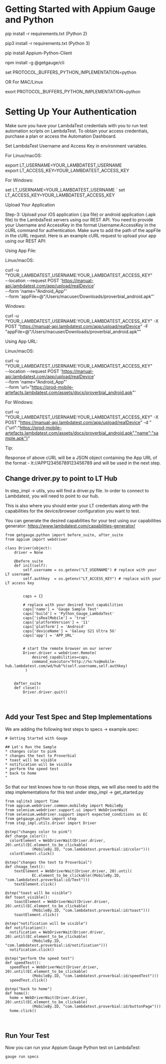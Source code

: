 # Getting Started with Appium Gauge and Python

pip install -r requirements.txt (Python 2)

pip3 install -r requirements.txt (Python 3)

pip install Appium-Python-Client

npm install -g @getgauge/cli

set PROTOCOL_BUFFERS_PYTHON_IMPLEMENTATION=python

OR For MAC/Linux

exort PROTOCOL_BUFFERS_PYTHON_IMPLEMENTATION=python

# Setting Up Your Authentication

Make sure you have your LambdaTest credentials with you to run test automation scripts on LambdaTest. To obtain your access credentials, purchase a plan or access the Automation Dashboard.

Set LambdaTest Username and Access Key in environment variables.

For Linux/macOS:

export LT_USERNAME=YOUR_LAMBDATEST_USERNAME \
export LT_ACCESS_KEY=YOUR_LAMBDATEST_ACCESS_KEY

For Windows:

set LT_USERNAME=YOUR_LAMBDATEST_USERNAME `
set LT_ACCESS_KEY=YOUR_LAMBDATEST_ACCESS_KEY

Upload Your Application

Step-3: Upload your iOS application (.ipa file) or android application (.apk file) to the LambdaTest servers using our REST API. You need to provide your Username and AccessKey in the format Username:AccessKey in the cURL command for authentication. Make sure to add the path of the appFile in the cURL request. Here is an example cURL request to upload your app using our REST API:

Using App File:

Linux/macOS:

curl -u "YOUR_LAMBDATEST_USERNAME:YOUR_LAMBDATEST_ACCESS_KEY" \
--location --request POST 'https://manual-api.lambdatest.com/app/upload/realDevice' \
--form 'name="Android_App"' \
--form 'appFile=@"/Users/macuser/Downloads/proverbial_android.apk"'

Windows:

curl -u "YOUR_LAMBDATEST_USERNAME:YOUR_LAMBDATEST_ACCESS_KEY" -X POST "https://manual-api.lambdatest.com/app/upload/realDevice" -F "appFile=@"/Users/macuser/Downloads/proverbial_android.apk""

Using App URL:

Linux/macOS:

curl -u "YOUR_LAMBDATEST_USERNAME:YOUR_LAMBDATEST_ACCESS_KEY" \
--location --request POST 'https://manual-api.lambdatest.com/app/upload/realDevice' \
--form 'name="Android_App"' \
--form 'url="https://prod-mobile-artefacts.lambdatest.com/assets/docs/proverbial_android.apk"'

For Windows:

curl -u "YOUR_LAMBDATEST_USERNAME:YOUR_LAMBDATEST_ACCESS_KEY" -X POST "https://manual-api.lambdatest.com/app/upload/realDevice" -d "{"url":"https://prod-mobile-artefacts.lambdatest.com/assets/docs/proverbial_android.apk","name":"sample.apk"}"

Tip:

Response of above cURL will be a JSON object containing the App URL of the format - lt://APP123456789123456789 and will be used in the next step.

## Change driver.py to point to LT Hub

In step_impl -> utils, you will find a driver.py file. In order to connect to Lambdatest, you will need to point to our hub.

This is also where you should enter your LT credentials along with the capabilities for the device/browser configuration you want to test.

You can generate the desired capabilities for your test using our capabilities generator: https://www.lambdatest.com/capabilities-generator/

```
from getgauge.python import before_suite, after_suite
from appium import webdriver

class Driver(object):
    driver = None

    @before_suite
    def init(self):
        self.username = os.getenv("LT_USERNAME") # replace with your LT username
        self.authkey  = os.getenv("LT_ACCESS_KEY") # replace with your LT access key


        caps = {}
        
        # replace with your desired test capabilities
        caps['name'] = 'Gauge Sample Test'
        caps['build'] = 'Python_Gauge_LambdaTest'
        caps['isRealMobile'] = 'true'
        caps['platformVersion'] = '11'
        caps['platform'] = 'Android'
        caps['deviceName'] = 'Galaxy S21 Ultra 5G'
        caps['app'] = 'APP_URL'  


        # start the remote browser on our server
        Driver.driver = webdriver.Remote(
            desired_capabilities=caps,
            command_executor="http://%s:%s@mobile-hub.lambdatest.com/wd/hub"%(self.username,self.authkey)
         )


    @after_suite
    def close():
        Driver.driver.quit()

```

<br>

## Add your Test Spec and Step Implementations

We are adding the following test steps to specs -> example.spec:

```
# Getting Started with Gauge

## Let's Run the Sample
* changes color to pink
* changes the text to Proverbial
* toast will be visible
* notification will be visible
* perform the speed test
* back to home
"
```

So that our test knows how to run those steps, we will also need to add the step implementations for this test under step_impl -> get_started.py

```
from sqlite3 import Time
from appium.webdriver.common.mobileby import MobileBy
from selenium.webdriver.support.ui import WebDriverWait
from selenium.webdriver.support import expected_conditions as EC
from getgauge.python import step
from step_impl.utils.driver import Driver

@step("changes color to pink")
def change_color():
  colorElement = WebDriverWait(Driver.driver, 20).until(EC.element_to_be_clickable(
            (MobileBy.ID, "com.lambdatest.proverbial:id/color")))
  colorElement.click()

@step("changes the text to Proverbial")
def chnage_text():
    textElement = WebDriverWait(Driver.driver, 20).until(
            EC.element_to_be_clickable((MobileBy.ID, "com.lambdatest.proverbial:id/Text")))
    textElement.click()

@step("toast will be visible")
def toast_visible():
    toastElement = WebDriverWait(Driver.driver, 20).until(EC.element_to_be_clickable(
            (MobileBy.ID, "com.lambdatest.proverbial:id/toast")))
    toastElement.click()

@step("notification will be visible")
def notification():
  notification = WebDriverWait(Driver.driver, 20).until(EC.element_to_be_clickable(
            (MobileBy.ID, "com.lambdatest.proverbial:id/notification")))
  notification.click()

@step("perform the speed test")
def speedTest():
  speedTest = WebDriverWait(Driver.driver, 20).until(EC.element_to_be_clickable(
            (MobileBy.ID, "com.lambdatest.proverbial:id/speedTest")))
  speedTest.click()

@step("back to home")
def home():
  home = WebDriverWait(Driver.driver, 20).until(EC.element_to_be_clickable(
            (MobileBy.ID, "com.lambdatest.proverbial:id/buttonPage")))
  home.click()
```

<br>

## Run Your Test

Now you can run your Appium Gauge Python test on LambdaTest:

`gauge run specs`


